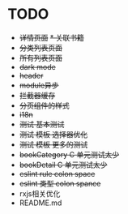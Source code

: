 # TODO

* ~~详情页面~~
  ~~* 关联书籍~~
* ~~分类列表页面~~
* ~~所有列表页面~~
* ~~dark mode~~
* ~~header~~
* ~~module异步~~
* ~~拦截器缓存~~
* ~~分页组件的样式~~
* ~~i18n~~
* ~~测试 基本测试~~
* ~~测试 模板 选择器优化~~
* ~~测试 模板 更多的测试~~
* ~~bookCategory C 单元测试太少~~
* ~~bookDetail C 单元测试太少~~
* ~~eslint rule colon space~~
* ~~eslint 类型 colon spance~~
* rxjs相关优化
* README.md
